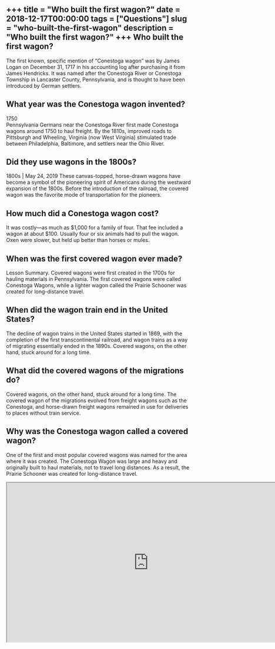 +++
title = "Who built the first wagon?"
date = 2018-12-17T00:00:00
tags = ["Questions"]
slug = "who-built-the-first-wagon"
description = "Who built the first wagon?"
+++
Who built the first wagon?
--------------------------

The first known, specific mention of “Conestoga wagon” was by James Logan on December 31, 1717 in his accounting log after purchasing it from James Hendricks. It was named after the Conestoga River or Conestoga Township in Lancaster County, Pennsylvania, and is thought to have been introduced by German settlers.

What year was the Conestoga wagon invented?
-------------------------------------------

1750  
Pennsylvania Germans near the Conestoga River first made Conestoga wagons around 1750 to haul freight. By the 1810s, improved roads to Pittsburgh and Wheeling, Virginia (now West Virginia) stimulated trade between Philadelphia, Baltimore, and settlers near the Ohio River.

Did they use wagons in the 1800s?
---------------------------------

1800s | May 24, 2019 These canvas-topped, horse-drawn wagons have become a symbol of the pioneering spirit of Americans during the westward expansion of the 1800s. Before the introduction of the railroad, the covered wagon was the favorite mode of transportation for the pioneers.

How much did a Conestoga wagon cost?
------------------------------------

It was costly—as much as $1,000 for a family of four. That fee included a wagon at about $100. Usually four or six animals had to pull the wagon. Oxen were slower, but held up better than horses or mules.

When was the first covered wagon ever made?
-------------------------------------------

Lesson Summary. Covered wagons were first created in the 1700s for hauling materials in Pennsylvania. The first covered wagons were called Conestoga Wagons, while a lighter wagon called the Prairie Schooner was created for long-distance travel.

When did the wagon train end in the United States?
--------------------------------------------------

The decline of wagon trains in the United States started in 1869, with the completion of the first transcontinental railroad, and wagon trains as a way of migrating essentially ended in the 1890s. Covered wagons, on the other hand, stuck around for a long time.

What did the covered wagons of the migrations do?
-------------------------------------------------

Covered wagons, on the other hand, stuck around for a long time. The covered wagon of the migrations evolved from freight wagons such as the Conestoga, and horse-drawn freight wagons remained in use for deliveries to places without train service.

Why was the Conestoga wagon called a covered wagon?
---------------------------------------------------

One of the first and most popular covered wagons was named for the area where it was created. The Conestoga Wagon was large and heavy and originally built to haul materials, not to travel long distances. As a result, the Prairie Schooner was created for long-distance travel.

<iframe allow="accelerometer; autoplay; clipboard-write; encrypted-media; gyroscope; picture-in-picture" allowfullscreen="" class="__youtube_prefs__  epyt-is-override  no-lazyload" data-no-lazy="1" data-origheight="433" data-origwidth="770" data-skipgform_ajax_framebjll="" height="433" id="_ytid_33485" loading="lazy" src="https://www.youtube.com/embed/jILgxeNBK_8?enablejsapi=1&autoplay=0&cc_load_policy=0&cc_lang_pref=&iv_load_policy=1&loop=0&modestbranding=0&rel=1&fs=1&playsinline=0&autohide=2&theme=dark&color=red&controls=1&" title="YouTube player" width="770"></iframe>